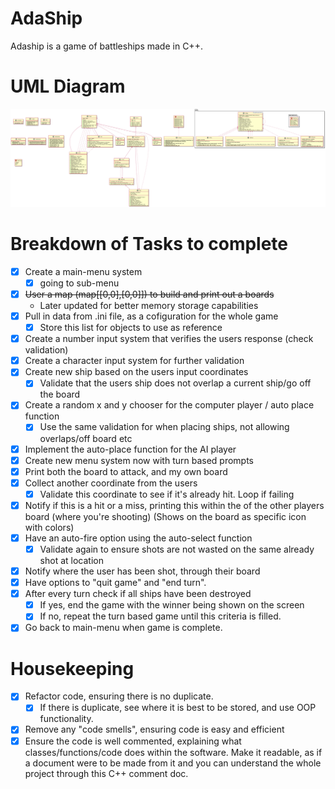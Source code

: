 # AdaShip
Adaship is a game of battleships made in C++.

# UML Diagram
![UML Diagram](diagrams/uml.png)

# Breakdown of Tasks to complete
- [x] Create a main-menu system
    - [x] going to sub-menu
- [x] ~~User a map (map[[0,0],[0,0]]) to build and print out a boards~~
    -  Later updated for better memory storage capabilities
- [x] Pull in data from .ini file, as a cofiguration for the whole game
    - [x] Store this list for objects to use as reference
- [x] Create a number input system that verifies the users response (check validation)
- [x] Create a character input system for further validation
- [x] Create new ship based on the users input coordinates
    - [x]  Validate that the users ship does not overlap a current ship/go off the board
- [x] Create a random x and y chooser for the computer player / auto place function
    - [x] Use the same validation for when placing ships, not allowing overlaps/off board etc
- [x] Implement the auto-place function for the AI player
- [x] Create new menu system now with turn based prompts
- [x] Print both the board to attack, and my own board
- [x] Collect another coordinate from the users
    - [x] Validate this coordinate to see if it's already hit. Loop if failing
- [x] Notify if this is a hit or a miss, printing this within the of the other players board (where you're shooting) 
  (Shows on the board as specific icon with colors)
- [x] Have an auto-fire option using the auto-select function
    - [x] Validate again to ensure shots are not wasted on the same already shot at location
- [x] Notify where the user has been shot, through their board
- [x] Have options to "quit game" and "end turn".
- [x] After every turn check if all ships have been destroyed
    - [x] If yes, end the game with the winner being shown on the screen
    - [x] If no, repeat the turn based game until this criteria is filled.
- [x] Go back to main-menu when game is complete.

# Housekeeping
- [x] Refactor code, ensuring there is no duplicate.
    - [x] If there is duplicate, see where it is best to be stored, and use OOP functionality.
- [x] Remove any "code smells", ensuring code is easy and efficient
- [x] Ensure the code is well commented, explaining what classes/functions/code does within the software. Make it readable, as if a document were to be made from it and you can understand the whole project through this C++ comment doc.